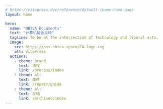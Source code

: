 ```yaml
---
# https://vitepress.dev/reference/default-theme-home-page
layout: home

hero:
  name: "NBTCA Documents"
  text: "计算机协会文档"
  tagline: To be at the intersection of technology and liberal arts.
  image:
    src: https://oss.nbtca.space/CA-logo.svg
    alt: VitePress
  actions:
    - theme: brand
      text: 流程
      link: /process/index
    - theme: alt
      text: 维修
      link: /repair/guide
    - theme: alt
      text: 存档
      link: /archived/index
---
```


<style>
  .VPHero{
    .VPImage{
      padding: 16px;
    }
  }
</style>
